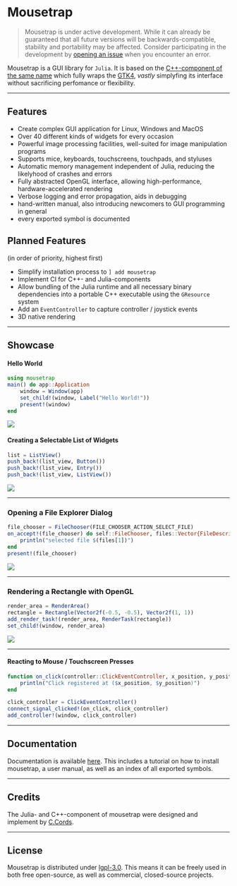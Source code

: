 # Mousetrap

> Mousetrap is under active development. While it can already be guaranteed that all future versions will be backwards-compatible, stability and portability may be affected. Consider participating in the development by [opening an issue](https://github.com/clemapfel/mousetrap.jl) when you encounter an error.

Mousetrap is a GUI library for `Julia`. It is based on the [C++-component of the same name](https://github.com/clemapfel/mousetrap) which fully wraps the [GTK4](https://docs.gtk.org/gtk4/), *vastly* simplyfing its interface without sacrificing perfomance or flexibility.

---

## Features
+ Create complex GUI application for Linux, Windows and MacOS
+ Over 40 different kinds of widgets for every occasion
+ Powerful image processing facilities, well-suited for image manipulation programs
+ Supports mice, keyboards, touchscreens, touchpads, and styluses
+ Automatic memory management independent of Julia, reducing the likelyhood of crashes and errors
+ Fully abstracted OpenGL interface, allowing high-performance, hardware-accelerated rendering
+ Verbose logging and error propagation, aids in debugging
+ hand-written manual, also introducing newcomers to GUI programming in general
+ every exported symbol is documented

## Planned Features
(in order of priority, highest first)
+ Simplify installation process to `] add mousetrap`
+ Implement CI for C++- and Julia-components
+ Allow bundling of the Julia runtime and all necessary binary dependencies into a portable C++ executable using the `GResource` system
+ Add an `EventController` to capture controller / joystick events
+ 3D native rendering

---

## Showcase

#### Hello World

```julia
using mousetrap
main() do app::Application
    window = Window(app)
    set_child!(window, Label("Hello World!"))
    present!(window)
end
```
![](todo)

#### Creating a Selectable List of Widgets

```julia
list = ListView()
push_back!(list_view, Button())
push_back!(list_view, Entry())
push_back!(list_view, ListView()) 
```
![](todo)

---

### Opening a File Explorer Dialog

```julia
file_chooser = FileChooser(FILE_CHOOSER_ACTION_SELECT_FILE)
on_accept!(file_chooser) do self::FileChooser, files::Vector{FileDescriptor}
    println("selected file $(files[1])")
end
present!(file_chooser)
```
![](todo)

---

### Rendering a Rectangle with OpenGL

```julia
render_area = RenderArea()
rectangle = Rectangle(Vector2f(-0.5, -0.5), Vector2f(1, 1))
add_render_task!(render_area, RenderTask(rectangle))
set_child!(window, render_area)
```
![](todo)

---

#### Reacting to Mouse / Touchscreen Presses

```julia
function on_click(controller::ClickEventController, x_position, y_position)
    println("Click registered at ($x_position, $y_position)")
end

click_controller = ClickEventController()
connect_signal_clicked!(on_click, click_controller)
add_controller!(window, click_controller)
```
---

## Documentation

Documentation is available [here](https://clemens-cords.com/mousetrap_jl). This includes a tutorial on how to install mousetrap, a user manual, as well as an index of all exported symbols.

--- 

## Credits

The Julia- and C++-component of mousetrap were designed and implement by [C.Cords](https://clemens-cords.com).

---

## License

Mousetrap is distributed under [lgpl-3.0](https://www.gnu.org/licenses/lgpl-3.0.en.html). This means it can be freely used in both free open-source, as well as commercial, closed-source projects.
